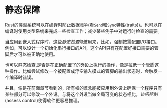 # 静态保障

Rust的类型系统可以在编译时防止数据竞争(看[`Send`]和[`Sync`]特性(traits))。也可以在编译时使用类型系统来完成一些检查工作；减少某些例子中对运行时检查的需要。

[`Send`]: https://doc.rust-lang.org/core/marker/trait.Send.html
[`Sync`]: https://doc.rust-lang.org/core/marker/trait.Sync.html

当应用到嵌入式程序时，这些*静态检查*能被用来，比如，强制按需配置I/O接口。例如，可以设计一个初始化串行接口的API，这个API只有在配置好接口需要的管脚后才可以被正确地使用。

也可以静态检查,是否是在正确配置了的外设上执行的操作，像是拉低一个管脚这种操作。比如尝试修改一个被配置成浮空输入模式的管脚的输出状态时，会触发一个编译时错误。

并且，像是在前面章节看到的，所有权的概念能被应用到外设上确保一个程序只有某些部分可以修改一个外设。与将这个外设当做全局可变的状态相比，*访问控制*(assess control)使得软件更容易推理。

